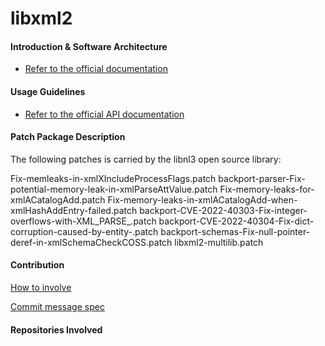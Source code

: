 # libxml2

#### Introduction & Software Architecture
- [Refer to the official documentation](https://gitlab.gnome.org/GNOME/libxml2/)

#### Usage Guidelines

- [Refer to the official API documentation](https://gitlab.gnome.org/GNOME/libxml2/-/blob/master/doc/tutorial/index.html)

#### Patch Package Description

The following patches is carried by the libnl3 open source library:

Fix-memleaks-in-xmlXIncludeProcessFlags.patch
backport-parser-Fix-potential-memory-leak-in-xmlParseAttValue.patch
Fix-memory-leaks-for-xmlACatalogAdd.patch
Fix-memory-leaks-in-xmlACatalogAdd-when-xmlHashAddEntry-failed.patch
backport-CVE-2022-40303-Fix-integer-overflows-with-XML_PARSE_.patch
backport-CVE-2022-40304-Fix-dict-corruption-caused-by-entity-.patch
backport-schemas-Fix-null-pointer-deref-in-xmlSchemaCheckCOSS.patch
libxml2-multilib.patch

#### Contribution

[How to involve](https://gitee.com/openharmony/docs/blob/HEAD/zh-cn/contribute/参与贡献.md)

[Commit message spec](https://gitee.com/openharmony/device_qemu/wikis/Commit%20message%E8%A7%84%E8%8C%83)

#### Repositories Involved
